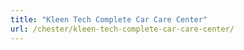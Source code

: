 ```yaml
---
title: "Kleen Tech Complete Car Care Center"
url: /chester/kleen-tech-complete-car-care-center/
---
```

